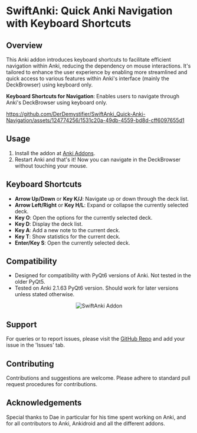 # SwiftAnki: Quick Anki Navigation with Keyboard Shortcuts

## Overview

This Anki addon introduces keyboard shortcuts to facilitate efficient navigation within Anki, reducing the dependency on mouse interactions. It's tailored to enhance the user experience by enabling more streamlined and quick access to various features within Anki's interface (mainly the DeckBrowser) using keyboard only.

**Keyboard Shortcuts for Navigation**: Enables users to navigate through Anki's DeckBrowser using keyboard only.

https://github.com/DerDemystifier/SwiftAnki_Quick-Anki-Navigation/assets/124774256/1531c20a-49db-4559-bd8d-cff6097655d1

## Usage

1. Install the addon at [Anki Addons](https://ankiweb.net/shared/info/1467361433).
2. Restart Anki and that's it! Now you can navigate in the DeckBrowser without touching your mouse.

## Keyboard Shortcuts

-   **Arrow Up/Down** or **Key K/J**: Navigate up or down through the deck list.
-   **Arrow Left/Right** or **Key H/L**: Expand or collapse the currently selected deck.
-   **Key O**: Open the options for the currently selected deck.
-   **Key D**: Display the deck list.
-   **Key A**: Add a new note to the current deck.
-   **Key T**: Show statistics for the current deck.
-   **Enter/Key S**: Open the currently selected deck.

## Compatibility

-   Designed for compatibility with PyQt6 versions of Anki. Not tested in the older PyQt5.
-   Tested on Anki 2.1.63 PyQt6 version. Should work for later versions unless stated otherwise.

<center>
<img src="https://derdemystifier.github.io/SwiftAnki_Quick-Anki-Navigation/assets/img/illustration.jpg" alt="SwiftAnki Addon" />
</center>

## Support

For queries or to report issues, please visit the [GitHub Repo](https://github.com/DerDemystifier/SwiftAnki_Quick-Anki-Navigation) and add your issue in the 'Issues' tab.

## Contributing

Contributions and suggestions are welcome. Please adhere to standard pull request procedures for contributions.

## Acknowledgements

Special thanks to Dae in particular for his time spent working on Anki, and for all contributors to Anki, Ankidroid and all the different addons.
